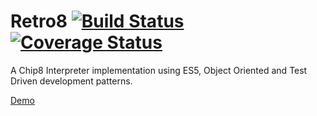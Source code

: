 # Retro8 [![Build Status](https://travis-ci.org/CapTec/Retro8.svg?branch=master)](https://travis-ci.org/CapTec/Retro8) [![Coverage Status](https://coveralls.io/repos/github/CapTec/Retro8/badge.svg?branch=master)](https://coveralls.io/github/CapTec/Retro8?branch=master)

A Chip8 Interpreter implementation using ES5, Object Oriented and Test Driven development patterns.

[Demo](https://captec.github.io/Retro8/src/chip8.html)
